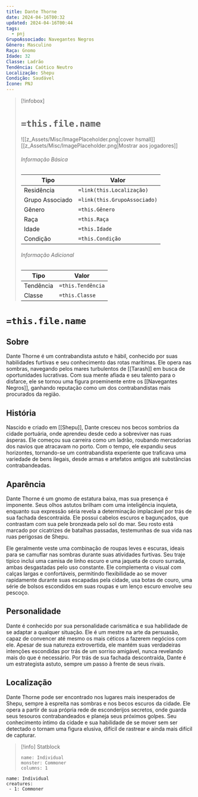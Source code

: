 ```yaml
---
title: Dante Thorne
date: 2024-04-16T00:32
updated: 2024-04-16T00:44
tags:
  - pnj
GrupoAssociado: Navegantes Negros
Gênero: Masculino
Raça: Gnomo
Idade: 32
Classe: Ladrão
Tendência: Caótico Neutro
Localização: Shepu
Condição: Saudável
Ícone: PNJ
---
```


> [!infobox]
> # `=this.file.name`
> ![[z_Assets/Misc/ImagePlaceholder.png|cover hsmall]]
> [[z_Assets/Misc/ImagePlaceholder.png|Mostrar aos jogadores]]
> ###### Informação Básica
> Tipo |  Valor |
> ---|---|
> Residência | `=link(this.Localização)` |
> Grupo Associado | `=link(this.GrupoAssociado)` |
> Gênero | `=this.Gênero` |
> Raça | `=this.Raça` |
> Idade | `=this.Idade` |
> Condição | `=this.Condição` |
> ###### Informação Adicional
> Tipo |  Valor |
> ---|---|
> Tendência | `=this.Tendência` |
> Classe | `=this.Classe` |

# `=this.file.name`
## Sobre

Dante Thorne é um contrabandista astuto e hábil, conhecido por suas habilidades furtivas e seu conhecimento das rotas marítimas. Ele opera nas sombras, navegando pelos mares turbulentos de [[Tarash]] em busca de oportunidades lucrativas. Com sua mente afiada e seu talento para o disfarce, ele se tornou uma figura proeminente entre os [[Navegantes Negros]], ganhando reputação como um dos contrabandistas mais procurados da região.

## História

Nascido e criado em [[Shepu]], Dante cresceu nos becos sombrios da cidade portuária, onde aprendeu desde cedo a sobreviver nas ruas ásperas. Ele começou sua carreira como um ladrão, roubando mercadorias dos navios que atracavam no porto. Com o tempo, ele expandiu seus horizontes, tornando-se um contrabandista experiente que traficava uma variedade de bens ilegais, desde armas e artefatos antigos até substâncias contrabandeadas.

## Aparência

Dante Thorne é um gnomo de estatura baixa, mas sua presença é imponente. Seus olhos astutos brilham com uma inteligência inquieta, enquanto sua expressão séria revela a determinação implacável por trás de sua fachada descontraída. Ele possui cabelos escuros e bagunçados, que contrastam com sua pele bronzeada pelo sol do mar. Seu rosto está marcado por cicatrizes de batalhas passadas, testemunhas de sua vida nas ruas perigosas de Shepu.

Ele geralmente veste uma combinação de roupas leves e escuras, ideais para se camuflar nas sombras durante suas atividades furtivas. Seu traje típico inclui uma camisa de linho escuro e uma jaqueta de couro surrada, ambas desgastadas pelo uso constante. Ele complementa o visual com calças largas e confortáveis, permitindo flexibilidade ao se mover rapidamente durante suas escapadas pela cidade, usa botas de couro, uma série de bolsos escondidos em suas roupas e um lenço escuro envolve seu pescoço.

## Personalidade

Dante é conhecido por sua personalidade carismática e sua habilidade de se adaptar a qualquer situação. Ele é um mestre na arte da persuasão, capaz de convencer até mesmo os mais céticos a fazerem negócios com ele. Apesar de sua natureza extrovertida, ele mantém suas verdadeiras intenções escondidas por trás de um sorriso amigável, nunca revelando mais do que é necessário. Por trás de sua fachada descontraída, Dante é um estrategista astuto, sempre um passo à frente de seus rivais.

## Localização 

Dante Thorne pode ser encontrado nos lugares mais inesperados de Shepu, sempre à espreita nas sombras e nos becos escuros da cidade. Ele opera a partir de sua própria rede de esconderijos secretos, onde guarda seus tesouros contrabandeados e planeja seus próximos golpes. Seu conhecimento íntimo da cidade e sua habilidade de se mover sem ser detectado o tornam uma figura elusiva, difícil de rastrear e ainda mais difícil de capturar.

> [!info] Statblock
> ```statblock
> name: Individual
> monster: Commoner
> columns: 1
> ```

```encounter-table
name: Individual
creatures:
 - 1: Commoner
```

